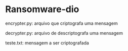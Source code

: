 # Ransomware-dio
encrypter.py: arquivo que criptografa uma mensagem

decrypter.py: arquivo de descriptografa uma mensagem

teste.txt: mensagem a ser criptografada
